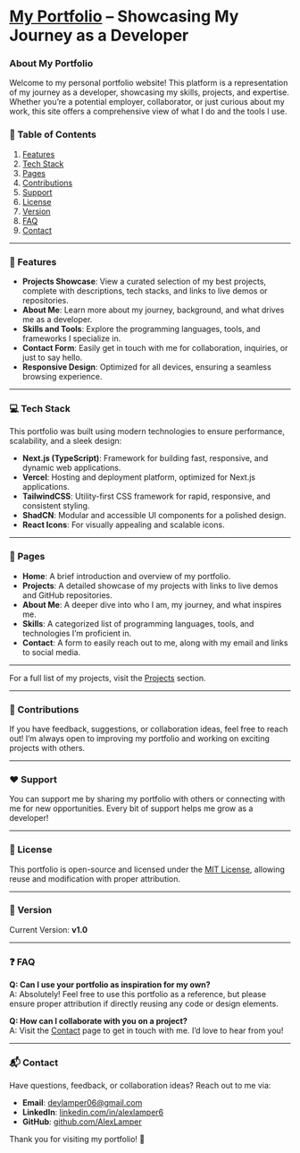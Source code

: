 # [**My Portfolio**](https://alexlamper.nl/) – Showcasing My Journey as a Developer

### About My Portfolio

Welcome to my personal portfolio website! This platform is a representation of my journey as a developer, showcasing my skills, projects, and expertise. Whether you’re a potential employer, collaborator, or just curious about my work, this site offers a comprehensive view of what I do and the tools I use.

### 📜 Table of Contents

1. [Features](#features)  
2. [Tech Stack](#tech-stack)  
3. [Pages](#pages)  
4. [Contributions](#contributions)  
5. [Support](#support)  
6. [License](#license)  
7. [Version](#version)  
8. [FAQ](#faq)  
9. [Contact](#contact)  

---

### 🌟 Features

- **Projects Showcase**: View a curated selection of my best projects, complete with descriptions, tech stacks, and links to live demos or repositories.
- **About Me**: Learn more about my journey, background, and what drives me as a developer.
- **Skills and Tools**: Explore the programming languages, tools, and frameworks I specialize in.
- **Contact Form**: Easily get in touch with me for collaboration, inquiries, or just to say hello.
- **Responsive Design**: Optimized for all devices, ensuring a seamless browsing experience.

---

### 💻 Tech Stack

This portfolio was built using modern technologies to ensure performance, scalability, and a sleek design:

- **Next.js (TypeScript)**: Framework for building fast, responsive, and dynamic web applications.
- **Vercel**: Hosting and deployment platform, optimized for Next.js applications.
- **TailwindCSS**: Utility-first CSS framework for rapid, responsive, and consistent styling.
- **ShadCN**: Modular and accessible UI components for a polished design.
- **React Icons**: For visually appealing and scalable icons.

---

### 📄 Pages

- **Home**: A brief introduction and overview of my portfolio.  
- **Projects**: A detailed showcase of my projects with links to live demos and GitHub repositories.  
- **About Me**: A deeper dive into who I am, my journey, and what inspires me.  
- **Skills**: A categorized list of programming languages, tools, and technologies I’m proficient in.  
- **Contact**: A form to easily reach out to me, along with my email and links to social media.  

---

For a full list of my projects, visit the [Projects](https://alexlamper.nl/#projects) section.

---

### 🤝 Contributions

If you have feedback, suggestions, or collaboration ideas, feel free to reach out! I’m always open to improving my portfolio and working on exciting projects with others.  

---

### ❤️ Support

You can support me by sharing my portfolio with others or connecting with me for new opportunities. Every bit of support helps me grow as a developer!  

---

### 📄 License

This portfolio is open-source and licensed under the [MIT License](LICENSE), allowing reuse and modification with proper attribution.  

---

### 📌 Version

Current Version: **v1.0**  

---

### ❓ FAQ

**Q: Can I use your portfolio as inspiration for my own?**  
A: Absolutely! Feel free to use this portfolio as a reference, but please ensure proper attribution if directly reusing any code or design elements.  

**Q: How can I collaborate with you on a project?**  
A: Visit the [Contact](https://alexlamper.nl/#contact) page to get in touch with me. I’d love to hear from you!  

---

### 📬 Contact

Have questions, feedback, or collaboration ideas? Reach out to me via:  
- **Email**: [devlamper06@gmail.com](mailto:devlamper06@gmail.com)  
- **LinkedIn**: [linkedin.com/in/alexlamper6](https://linkedin.com/in/alexlamper6)  
- **GitHub**: [github.com/AlexLamper](https://github.com/AlexLamper)  

Thank you for visiting my portfolio! 🙌
